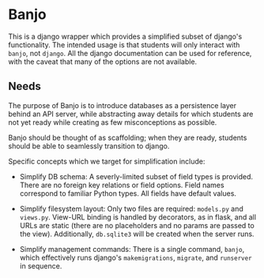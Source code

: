 # Banjo

This is a django wrapper which provides a simplified subset of django's
functionality. The intended usage is that students will only interact
with `banjo`, not `django`. All the django documentation can be used for
reference, with the caveat that many of the options are not available.

## Needs

The purpose of Banjo is to introduce databases as a persistence layer behind an
API server, while abstracting away details for which students are not yet ready 
while creating as few misconceptions as possible. 

Banjo should be thought of as scaffolding; when they are ready, students should
be able to seamlessly transition to django.

Specific concepts which we target for simplification include:

- Simplify DB schema: A severly-limited subset of field types is provided.
  There are no foreign key relations or field options. Field names correspond to
  familiar Python types. All fields have default values.

- Simplify filesystem layout: Only two files are required: `models.py` and
  `views.py`. View-URL binding is handled by decorators, as in flask, and all
  URLs are static (there are no placeholders and no params are passed to the
  view). Additionally, `db.sqlite3` will be created when the server runs.

- Simplify management commands: There is a single command, `banjo`, which
  effectively runs django's `makemigrations`, `migrate`, and `runserver` in sequence.
